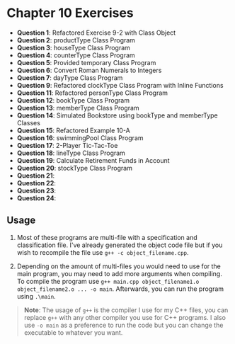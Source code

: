 # Chapter 10 Exercises

- **Question 1**: Refactored Exercise 9-2 with Class Object
- **Question 2**: productType Class Program
- **Question 3**: houseType Class Program
- **Question 4**: counterType Class Program
- **Question 5**: Provided temporary Class Program
- **Question 6**: Convert Roman Numerals to Integers
- **Question 7**: dayType Class Program
- **Question 9**: Refactored clockType Class Program with Inline Functions
- **Question 11**: Refactored personType Class Program
- **Question 12**: bookType Class Program
- **Question 13**: memberType Class Program
- **Question 14**: Simulated Bookstore using bookType and memberType Classes
- **Question 15**: Refactored Example 10-A
- **Question 16**: swimmingPool Class Program
- **Question 17**: 2-Player Tic-Tac-Toe
- **Question 18**: lineType Class Program
- **Question 19**: Calculate Retirement Funds in Account
- **Question 20**: stockType Class Program
- **Question 21**:
- **Question 22**:
- **Question 23**:
- **Question 24**:

## Usage

1. Most of these programs are multi-file with a specification and classification file. I've already generated the object code file but if you wish to recompile the file use `g++ -c object_filename.cpp`.

2. Depending on the amount of multi-files you would need to use for the main program, you may need to add more arguments when compiling. To compile the program use `g++ main.cpp object_filename1.o object_filename2.o ... -o main`. Afterwards, you can run the program using `.\main`.

> **Note**: The usage of `g++` is the compiler I use for my C++ files, you can replace `g++` with any other compiler you use for C++ programs.
> I also use `-o main` as a preference to run the code but you can change the executable to whatever you want.

